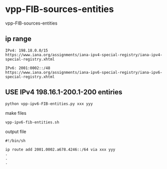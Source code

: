 # vpp-FIB-sources-entities
vpp-FIB-sources-entities

## ip range

```
IPv4: 198.18.0.0/15
https://www.iana.org/assignments/iana-ipv4-special-registry/iana-ipv4-special-registry.xhtml
```

```
IPv6: 2001:0002::/48
https://www.iana.org/assignments/iana-ipv6-special-registry/iana-ipv6-special-registry.xhtml
```

## USE IPv4 198.16.1-200.1-200 entiries

```
python vpp-ipv6-FIB-entities.py xxx yyy
```
make files
```
vpp-ipv6-fib-entities.sh
```

output file

```
#!/bin/sh

ip route add 2001.0002.a678.4246::/64 via xxx yyy
.
.
.
```


